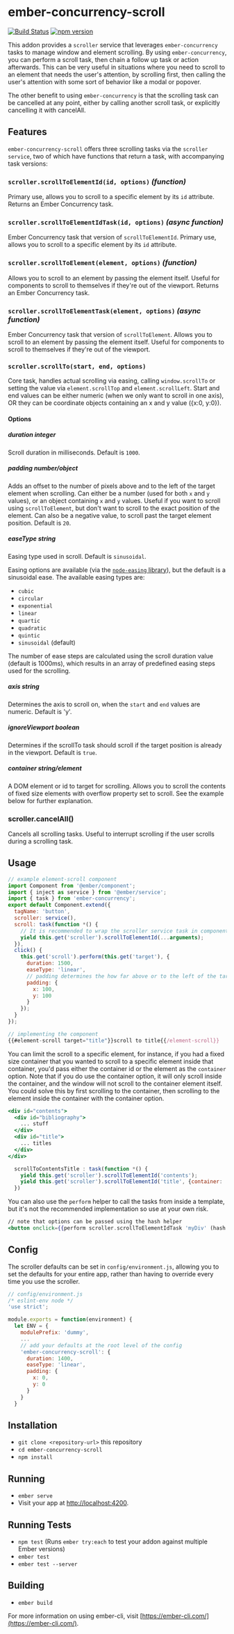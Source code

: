 # ember-concurrency-scroll
[![Build Status](https://travis-ci.org/peopleconnectus/ember-concurrency-scroll.svg?branch=master)](https://travis-ci.org/peopleconnectus/ember-concurrency-scroll)
[![npm version](https://badge.fury.io/js/ember-concurrency-scroll.svg)](https://badge.fury.io/js/ember-concurrency-scroll)

This addon provides a `scroller` service that leverages `ember-concurrency` tasks to manage window and element scrolling. By using `ember-concurrency`, you can perform a scroll task, then chain a follow up task or action afterwards. This can be very useful in situations where you need to scroll to an element that needs the user's attention, by scrolling first, then calling the user's attention with some sort of behavior like a modal or popover.

The other benefit to using `ember-concurrency` is that the scrolling task can be cancelled at any point, either by calling another scroll task, or explicitly cancelling it with cancelAll.
## Features
  `ember-concurrency-scroll` offers three scrolling tasks via the `scroller service`, two of which have functions that return a task, with accompanying task versions:
### `scroller.scrollToElementId(id, options)` _(function)_
  Primary use, allows you to scroll to a specific element by its `id` attribute. Returns an Ember Concurrency task.
### `scroller.scrollToElementIdTask(id, options)` _(async function)_
  Ember Concurrency task that version of `scrollToElementId`. Primary use, allows you to scroll to a specific element by its `id` attribute.

### `scroller.scrollToElement(element, options)` _(function)_
  Allows you to scroll to an element by passing the element itself. Useful for components to scroll to themselves if they're out of the viewport. Returns an Ember Concurrency task.

### `scroller.scrollToElementTask(element, options)` _(async function)_
  Ember Concurrency task that version of `scrollToElement`. Allows you to scroll to an element by passing the element itself. Useful for components to scroll to themselves if they're out of the viewport.

### `scroller.scrollTo(start, end, options)`
  Core task, handles actual scrolling via easing, calling `window.scrollTo` or setting the value via `element.scrollTop` and `element.scrollLeft`. Start and end values can be either numeric (when we only want to scroll in one axis), OR they can be coordinate objects containing an x and y value ({x:0, y:0}).

#### Options
##### duration _integer_
Scroll duration in milliseconds. Default is `1000`.

##### padding _number_/_object_
Adds an offset to the number of pixels above and to the left of the target element when scrolling. Can either be a number (used for both `x` and `y` values), or an object containing `x` and `y` values. Useful if you want to scroll using `scrollToElement`, but don't want to scroll to the exact position of the element. Can also be a negative value, to scroll past the target element position. Default is `20`.

##### easeType _string_
Easing type used in scroll. Default is `sinusoidal`.

Easing options are available (via the [`node-easing` library](https://github.com/rook2pawn/node-easing)), but the default is a sinusoidal ease. The available easing types are:

* `cubic`
* `circular`
* `exponential`
* `linear`
* `quartic`
* `quadratic`
* `quintic`
* `sinusoidal` (default)

The number of ease steps are calculated using the scroll duration value (default is 1000ms), which results in an array of predefined easing steps used for the scrolling.

##### axis _string_
Determines the axis to scroll on, when the `start` and `end` values are numeric. Default is 'y'.

##### ignoreViewport _boolean_
Determines if the scrollTo task should scroll if the target position is already in the viewport. Default is `true`.

##### container _string_/_element_
A DOM element or id to target for scrolling. Allows you to scroll the contents of fixed size elements with overflow property set to scroll. See the example below for further explanation.

### scroller.cancelAll()
Cancels all scrolling tasks. Useful to interrupt scrolling if the user scrolls during a scrolling task.

## Usage
```js
// example element-scroll component
import Component from '@ember/component';
import { inject as service } from '@ember/service';
import { task } from 'ember-concurrency';
export default Component.extend({
  tagName: 'button',
  scroller: service(),
  scroll: task(function *() {
    // It is recommended to wrap the scroller service task in component task to allow for cleanup if the component is destroyed mid task
    yield this.get('scroller').scrollToElementId(...arguments);
  }),
  click() {
    this.get('scroll').perform(this.get('target'), {
      duration: 1500,
      easeType: 'linear',
      // padding determines the how far above or to the left of the target element to scroll to, so we don't scroll to the exact edge of the element
      padding: {
        x: 100,
        y: 100
      }
    });
  }
});

// implementing the component
{{#element-scroll target="title"}}scroll to title{{/element-scroll}}
```
You can limit the scroll to a specific element, for instance, if you had a fixed size container that you wanted to scroll to a specific element inside that container, you'd pass either the container id or the element as the `container` option. Note that if you do use the container option, it will only scroll inside the container, and the window will not scroll to the container element itself. You could solve this by first scrolling to the container, then scrolling to the element inside the container with the container option.
```hbs
<div id="contents">
  <div id="bibliography">
    ... stuff
  </div>
  <div id="title">
    ... titles
  </div>
</div>
```
```js
  scrollToContentsTitle : task(function *() {
    yield this.get('scroller').scrollToElementId('contents');
    yield this.get('scroller').scrollToElementId('title', {container: 'contents'});
  })
```

You can also use the `perform` helper to call the tasks from inside a template, but it's not the recommended implementation so use at your own risk.
```hbs
// note that options can be passed using the hash helper
<button onclick={{perform scroller.scrollToElementIdTask 'myDiv' (hash duration=2000)}}>My Div</button>
```

## Config
The scroller defaults can be set in `config/environment.js`, allowing you to set the defaults for your entire app, rather than having to override every time you use the scroller.

```js
// config/environment.js
/* eslint-env node */
'use strict';

module.exports = function(environment) {
  let ENV = {
    modulePrefix: 'dummy',
    ...
    // add your defaults at the root level of the config
    'ember-concurrency-scroll': {
      duration: 1400,
      easeType: 'linear',
      padding: {
        x: 0,
        y: 0
      }
    }
  }
```

## Installation

* `git clone <repository-url>` this repository
* `cd ember-concurrency-scroll`
* `npm install`

## Running

* `ember serve`
* Visit your app at [http://localhost:4200](http://localhost:4200).

## Running Tests

* `npm test` (Runs `ember try:each` to test your addon against multiple Ember versions)
* `ember test`
* `ember test --server`

## Building

* `ember build`

For more information on using ember-cli, visit [https://ember-cli.com/](https://ember-cli.com/).
